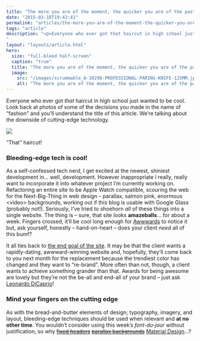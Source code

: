 ```yaml
---
title: "The more you are of the moment, the quicker you are of the past"
date: "2015-03-18T19:43:41"
permalink: "articles/the-more-you-are-of-the-moment-the-quicker-you-are-of-the-past/index.html"
tags: "article"
description: "<p>Everyone who ever got that haircut in high school just wanted to be cool. Look back at photos of some of the decisions you made in the name of “fashion” and you’ll understand the title of this article. We’re talking about the downside of cutting-edge technology. Bleeding-edge tech is cool! As a self-confessed tech nerd, </p>
"
layout: "layouts/article.html"
hero:
  size: "full-bleed half-screen"
  caption: "true"
  title: "The more you are of the moment, the quicker you are of the past"
  image:
    src: "/images/scrummable_A-10298-PROFESSIONAL-PARING-KNIFE-125MM.jpg"
    alt: "The more you are of the moment, the quicker you are of the past"
---
```

<div class='intro'><p>Everyone who ever got <em>that</em> haircut in high school just wanted to be cool. Look back at photos of some of the decisions you made in the name of “fashion” and you’ll understand the title of this article. We’re talking about the downside of cutting-edge technology.</div>
<p><div id="attachment_108" style="width: 610px" class="wp-caption alignnone"><img src="/images/scrummable_hmprod-600x400.jpg" style="aspect-ratio: 600/400" /><p id="caption-attachment-108" class="wp-caption-text">&#8220;That&#8221; haircut!</p></div></p>
<h3>Bleeding-edge tech is cool!</h3>
<p>As a self-confessed tech nerd, I get excited at the newest, shiniest development in… well, development. However inappropriate I really, really want to incorporate it into whatever project I’m currently working on. Refactoring an entire site to be Apple Watch compatible, scouring the web for the Next-Big-Thing in web design &#8211; parallax, salmon pink, enormous &lt;video&gt; backgrounds, working out if this blog is usable with Google Glass (probably not!). Seriously, I’ve tried to shoehorn <em>all</em> of these things into a single website. The thing is &#8211; sure, that site looks <strong>amazeballs</strong>… for about a week. Fingers crossed, it’ll be cool long enough for <a href="http://www.awwwards.com/">Awwwards</a> to notice it but, ask yourself, honestly &#8211; hand-on-heart &#8211; does your client <em>need</em> all of this bumf?</p>
<p>It all ties back to <a href="http://www.scrummable.com/making-like-a-mob-boss-knowing-your-problem-and-how-to-fix-it-2/">the end goal of the site</a>. It may be that the client wants a rapidly-dating, awwward-winning website and, hopefully, they’ll come back to you next month for the replacement because the trendiest color has changed and they want to “re-brand”. More often than not, though, a client wants to achieve something grander than that. Awards for being awesome are lovely but they’re not the be-all and end-all of your brand &#8211; just ask <a href="https://uk.yahoo.com/movies/s/6-reasons-leonardo-dicaprio-has-never-won-an-oscar-091733412.html">Leonardo DiCaprio</a>!</p>
<h3></h3>
<h3>Mind your fingers on the cutting edge</h3>
<p>As with the bread-and-butter elements of design; typography, imagery, and layout, bleeding-edge techniques should be used when relevant and <strong>at no other time</strong>. You wouldn’t consider using this week’s <em>font-du-jour</em> without justification, so why <span style="text-decoration: line-through;"><a href="http://www.hongkiat.com/blog/web-design-trend-2013/">fixed headers</a></span> <span style="text-decoration: line-through;"><a href="http://www.gibedigital.com/blog/2013/september/02/is-parallax-scrolling-web-design-dead/">parallax backgrounds</a></span> <a href="http://www.itworld.com/article/2900889/web-design-trend-predictions-for-2016-2017.html">Material Design</a>…?</p>
